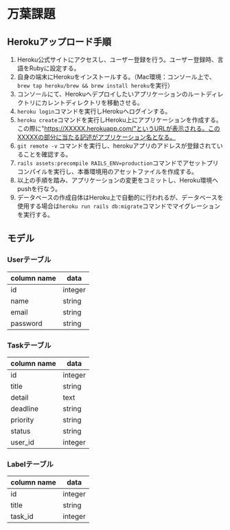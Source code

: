 # 万葉課題
## Herokuアップロード手順
1. Heroku公式サイトにアクセスし、ユーザー登録を行う。ユーザー登録時、言語をRubyに設定する。
2. 自身の端末にHerokuをインストールする。（Mac環境：コンソール上で、`brew tap heroku/brew && brew install heroku`を実行）
3. コンソールにて、Herokuへデプロイしたいアプリケーションのルートディレクトリにカレントディレクトリを移動させる。
4. `heroku login`コマンドを実行しHerokuへログインする。
5. `heroku create`コマンドを実行しHeroku上にアプリケーションを作成する。この際に"https://XXXXX.herokuapp.com/"というURLが表示される。このXXXXXの部分に当たる記述がアプリケーション名となる。
5. `git remote -v` コマンドを実行し、herokuアプリのアドレスが登録されていることを確認する。
6. `rails assets:precompile RAILS_ENV=production`コマンドでアセットプリコンパイルを実行し、本番環境用のアセットファイルを作成する。
7. 以上の手順を踏み、アプリケーションの変更をコミットし、Heroku環境へpushを行なう。
8. データベースの作成自体はHeroku上で自動的に行われるが、データベースを使用する場合は`heroku run rails db:migrate`コマンドでマイグレーションを実行する。


## モデル
### Userテーブル
| column name | data |
| --- | --- |
| id | integer |
| name | string |
| email | string |
| password | string |

### Taskテーブル
| column name | data |
| --- | --- |
| id | integer |
| title | string |
| detail | text |
| deadline | string |
| priority | string |
| status | string |
| user_id | integer |

### Labelテーブル
| column name | data |
| --- | --- |
| id | integer |
| title | string |
| task_id | integer |
